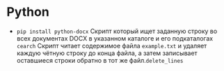 # Python
- ```pip install python-docx```
Скрипт который ищет заданную строку во всех документах DOCX в указанном каталоге и его подкаталогах ```cearch```
Скрипт читает содержимое файла ```example.txt``` и удаляет каждую чётную строку до конца файла, а затем записывает оставшиеся строки обратно в тот же файл.```delete_lines```
